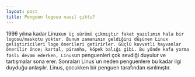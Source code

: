 ```yaml
---
layout: post
title: Penguen logosu nasıl çıktı?
---
```


1996 yılına kadar Linux`un üç sürümü çıkmıştır fakat yazılımın hala bir logosu/maskotu yoktur. Bunun zamanının geldiğini düşünen Linux geliştiricileri logo önerileri getirirler. Güçlü kuvvetli hayvanlar önerilir önce; kartal, piranha, köpek balığı gibi. Bu yönde kafa yorma faslı devam ederken, Linus`un penguenleri çok sevdiği duyulur ve tartışmalar sona erer. Sonraları Linus`un neden penguenlere bu kadar ilgi duyduğu anlaşılır. Linus, çocukken bir penguen tarafından ısırılmıştır.

